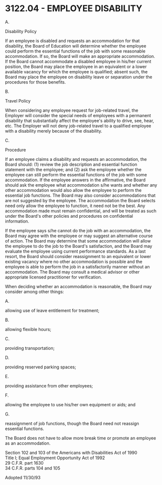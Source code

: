 3122.04 - EMPLOYEE DISABILITY
=============================

A.

Disability Policy

If an employee is disabled and requests an accommodation for that
disability, the Board of Education will determine whether the employee
could perform the essential functions of the job with some reasonable
accommodation. If so, the Board will make an appropriate accommodation.
If the Board cannot accommodate a disabled employee in his/her current
position, the Board may place the employee in an equivalent or a lower
available vacancy for which the employee is qualified; absent such, the
Board may place the employee on disability leave or separation under the
procedures for those benefits.

B.

Travel Policy

When considering any employee request for job-related travel, the
Employer will consider the special needs of employees with a permanent
disability that substantially affect the employee's ability to drive,
see, hear, etc. The Employer will not deny job-related travel to a
qualified employee with a disability merely because of the disability.

C.

Procedure

If an employee claims a disability and requests an accommodation, the
Board should: (1) review the job description and essential function
statement with the employee; and (2) ask the employee whether the
employee can still perform the essential functions of the job with some
accommodation. If the employee answers in the affirmative, the Board
should ask the employee what accommodation s/he wants and whether any
other accommodation would also allow the employee to perform the
essential job functions. The Board may also consider accommodations that
are not suggested by the employee. The accommodation the Board selects
need only allow the employee to function, it need not be the best. Any
accommodation made must remain confidential, and will be treated as such
under the Board's other policies and procedures on confidential
information.

If the employee says s/he cannot do the job with an accommodation, the
Board may agree with the employee or may suggest an alternative course
of action. The Board may determine that some accommodation will allow
the employee to do the job to the Board's satisfaction, and the Board
may evaluate the employee using current performance standards. As a last
resort, the Board should consider reassignment to an equivalent or lower
existing vacancy where no other accommodation is possible and the
employee is able to perform the job in a satisfactorily manner without
an accommodation. The Board may consult a medical advisor or other
appropriate licensed practitioner for verification.

When deciding whether an accommodation is reasonable, the Board may
consider among other things:

A.

allowing use of leave entitlement for treatment;

B.

allowing flexible hours;

C.

providing transportation;

D.

providing reserved parking spaces;

E.

providing assistance from other employees;

F.

allowing the employee to use his/her own equipment or aids; and

G.

reassignment of job functions, though the Board need not reassign
essential functions.

The Board does not have to allow more break time or promote an employee
as an accommodation.

Section 102 and 103 of the Americans with Disabilities Act of 1990\
 Title I; Equal Employment Opportunity Act of 1992\
 29 C.F.R. part 1630\
 34 C.F.R. parts 104 and 105

Adopted 11/30/93
